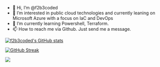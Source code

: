 - 👋 Hi, I’m @f2b3coded
- 👀 I’m interested in public cloud technologies and currently leaning on Microsoft Azure with a focus on IaC and DevOps
- 🌱 I’m currently learning Powershell, Terraform.
- 📫 How to reach me via Github. Just send me a message.

<!---
f2b3coded/f2b3coded is a ✨ special ✨ repository because its `README.md` (this file) appears on your GitHub profile.
You can click the Preview link to take a look at your changes.
--->
[![f2b3coded's GitHub stats](https://github-readme-stats.vercel.app/api?username=f2b3coded&show_icons=true&theme=radical)](https://github.com/anuraghazra/github-readme-stats)

[![GitHub Streak](https://github-readme-streak-stats.herokuapp.com/?user=f2b3coded&theme=dark)](https://git.io/streak-stats)

![](https://komarev.com/ghpvc/?username=f2b3coded&color=lightgrey)
